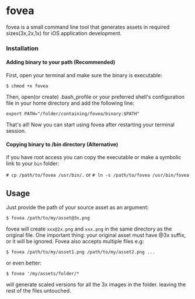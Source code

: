 # fovea
fovea is a small command line tool that generates assets in required sizes(3x,2x,1x) for iOS application development.

### Installation

#### Adding binary to your path (Recommended)

First, open your terminal and make sure the binary is executable:
 
  `$ chmod +x fovea`

Then, open(or create) .bash_profile or your preferred shell's configuration file in your home directory and add the following line:
 
  `export PATH="/folder/containing/fovea/binary:$PATH"`

That's all! Now you can start using fovea after restarting your terminal session.

#### Copying binary to /bin directory (Alternative)

if you have root access you can copy the executable or make a symbolic link to your `bin` folder:
 
  `# cp /path/to/fovea /usr/bin/.` or `# ln -s /path/to/fovea /usr/bin/fovea`

## Usage  

Just provide the path of your source asset as an argument:

  `$ fovea /path/to/my/asset@3x.png`
  
fovea will create `xxx@2x.png` and `xxx.png` in the same directory as the original file. One important thing: your original asset must have @3x suffix, or it will be ignored. Fovea also accepts multiple files e.g:

  `$ fovea /path/to/my/asset1.png /path/to/my/asset2.png ...`

or even better:

  `$ fovea '/my/assets/folder/*`

will generate scaled versions for all the 3x images in the folder. leaving the rest of the files untouched.
